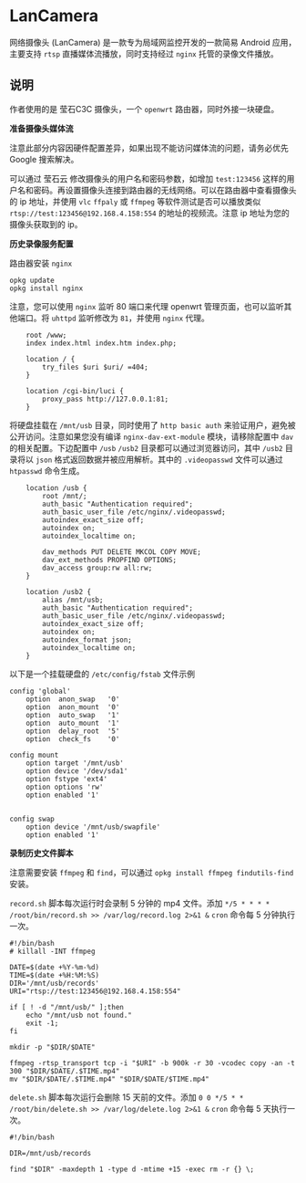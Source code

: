 # LanCamera

网络摄像头 (LanCamera) 是一款专为局域网监控开发的一款简易 Android 应用，主要支持 `rtsp` 直播媒体流播放，同时支持经过 `nginx` 托管的录像文件播放。

## 说明

作者使用的是 莹石C3C 摄像头，一个 `openwrt` 路由器，同时外接一块硬盘。

**准备摄像头媒体流**

注意此部分内容因硬件配置差异，如果出现不能访问媒体流的问题，请务必优先 Google 搜索解决。

可以通过 莹石云 修改摄像头的用户名和密码参数，如增加 `test:123456` 这样的用户名和密码。再设置摄像头连接到路由器的无线网络。可以在路由器中查看摄像头的 ip 地址，并使用 `vlc` `ffpaly` 或 `ffmpeg` 等软件测试是否可以播放类似 `rtsp://test:123456@192.168.4.158:554` 的地址的视频流。注意 ip 地址为您的摄像头获取到的 ip。

**历史录像服务配置**

路由器安装 `nginx`

```shell
opkg update
opkg install nginx
```

注意，您可以使用 `nginx` 监听 80 端口来代理 openwrt 管理页面，也可以监听其他端口。将 `uhttpd` 监听修改为 `81`，并使用 `nginx` 代理。

```shell
    root /www;
    index index.html index.htm index.php;

    location / {
        try_files $uri $uri/ =404;
    }

    location /cgi-bin/luci {
        proxy_pass http://127.0.0.1:81;
    }

```

将硬盘挂载在 `/mnt/usb` 目录，同时使用了 `http basic auth` 来验证用户，避免被公开访问。注意如果您没有编译 `nginx-dav-ext-module` 模块，请移除配置中 `dav` 的相关配置。下边配置中 `/usb` `/usb2` 目录都可以通过浏览器访问，其中 `/usb2` 目录将以 `json` 格式返回数据并被应用解析。其中的 `.videopasswd` 文件可以通过 `htpasswd` 命令生成。
 
```shell
    location /usb {
        root /mnt/;
        auth_basic "Authentication required";
        auth_basic_user_file /etc/nginx/.videopasswd;
        autoindex_exact_size off;
        autoindex on;
        autoindex_localtime on;

        dav_methods PUT DELETE MKCOL COPY MOVE; 
        dav_ext_methods PROPFIND OPTIONS; 
        dav_access group:rw all:rw;
    }

    location /usb2 {
        alias /mnt/usb;
        auth_basic "Authentication required";
        auth_basic_user_file /etc/nginx/.videopasswd;
        autoindex_exact_size off;
        autoindex on;
        autoindex_format json;
        autoindex_localtime on;
    }

```

以下是一个挂载硬盘的 `/etc/config/fstab` 文件示例

```shell
config 'global'
	option	anon_swap	'0'
	option	anon_mount	'0'
	option	auto_swap	'1'
	option	auto_mount	'1'
	option	delay_root	'5'
	option	check_fs	'0'

config mount
    option target '/mnt/usb'
    option device '/dev/sda1'
    option fstype 'ext4'
    option options 'rw'
    option enabled '1'


config swap
    option device '/mnt/usb/swapfile'
    option enabled '1'
```

**录制历史文件脚本**

注意需要安装 `ffmpeg` 和 `find`，可以通过 `opkg install ffmpeg findutils-find` 安装。

`record.sh` 脚本每次运行时会录制 5 分钟的 mp4 文件。添加 `*/5 * * * * /root/bin/record.sh >> /var/log/record.log 2>&1 &` `cron` 命令每 5 分钟执行一次。

```shell
#!/bin/bash
# killall -INT ffmpeg

DATE=$(date +%Y-%m-%d)
TIME=$(date +%H:%M:%S)
DIR='/mnt/usb/records'
URI="rtsp://test:123456@192.168.4.158:554"

if [ ! -d "/mnt/usb/" ];then
    echo "/mnt/usb not found."
    exit -1;
fi

mkdir -p "$DIR/$DATE"

ffmpeg -rtsp_transport tcp -i "$URI" -b 900k -r 30 -vcodec copy -an -t 300 "$DIR/$DATE/.$TIME.mp4"
mv "$DIR/$DATE/.$TIME.mp4" "$DIR/$DATE/$TIME.mp4"
```

`delete.sh` 脚本每次运行会删除 15 天前的文件。添加 `0 0 */5 * * /root/bin/delete.sh >> /var/log/delete.log 2>&1 &` `cron` 命令每 5 天执行一次。

```shell
#!/bin/bash

DIR=/mnt/usb/records

find "$DIR" -maxdepth 1 -type d -mtime +15 -exec rm -r {} \;
```







